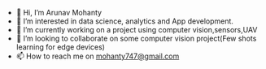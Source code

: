 - 👋 Hi, I’m Arunav Mohanty
- 👀 I’m interested in data science, analytics and App development.
- 🌱 I’m currently working on a project using computer vision,sensors,UAV 
- 💞️ I’m looking to collaborate on some computer vision project(Few shots learning for edge devices)
- 📫 How to reach me on mohanty747@gmail.com

<!---
micky113/micky113 is a ✨ special ✨ repository because its `README.md` (this file) appears on your GitHub profile.
You can click the Preview link to take a look at your changes.
--->
